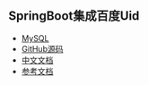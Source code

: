 ## SpringBoot集成百度Uid 
- [MySQL](https://github.com/baidu/uid-generator/blob/master/src/main/scripts/WORKER_NODE.sql)
- [GitHub源码](https://github.com/baidu/uid-generator)
- [中文文档](https://github.com/baidu/uid-generator/blob/master/README.zh_cn.md)
- [参考文档](https://blog.csdn.net/fenglailea/article/details/90200602)
